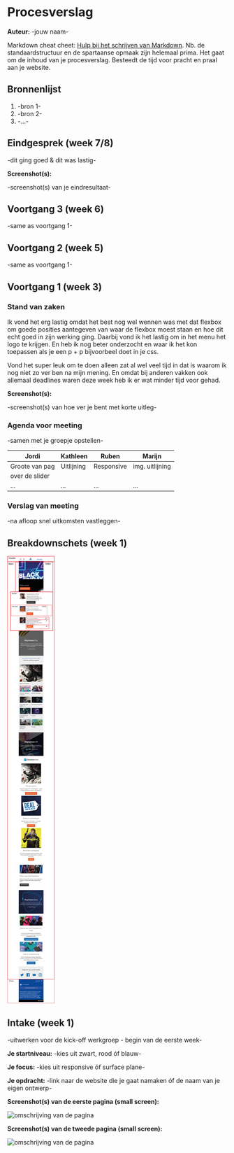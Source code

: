 # Procesverslag
**Auteur:** -jouw naam-

Markdown cheat cheet: [Hulp bij het schrijven van Markdown](https://github.com/adam-p/markdown-here/wiki/Markdown-Cheatsheet). Nb. de standaardstructuur en de spartaanse opmaak zijn helemaal prima. Het gaat om de inhoud van je procesverslag. Besteedt de tijd voor pracht en praal aan je website.



## Bronnenlijst
1. -bron 1-
2. -bron 2-
3. -...-



## Eindgesprek (week 7/8)

-dit ging goed & dit was lastig-

**Screenshot(s):**

-screenshot(s) van je eindresultaat-



## Voortgang 3 (week 6)

-same as voortgang 1-



## Voortgang 2 (week 5)

-same as voortgang 1-



## Voortgang 1 (week 3)


### Stand van zaken

Ik vond het erg lastig omdat het best nog wel wennen was met dat flexbox om goede posities aantegeven van waar de flexbox moest staan en hoe dit echt goed in zijn werking ging. Daarbij vond ik het lastig om in het menu het logo te krijgen. En heb ik nog beter onderzocht en waar ik het kon toepassen als je een p + p bijvoorbeel doet in je css.

Vond het super leuk om te doen alleen zat al wel veel tijd in dat is waarom ik nog niet zo ver ben na mijn mening. En omdat bij anderen vakken ook allemaal deadlines waren deze week heb ik er wat minder tijd voor gehad.

**Screenshot(s):**

-screenshot(s) van hoe ver je bent met korte uitleg-

### Agenda voor meeting

-samen met je groepje opstellen-

| Jordi          | Kathleen           | Ruben        | Marijn           |
| ---            | ---                | ---          | ---              |
| Groote van pag | Uitlijning         | Responsive   | img. uitlijning  |
| over de slider |                    |              |                  |
| ...            | ...                | ...          | ...              |

### Verslag van meeting

-na afloop snel uitkomsten vastleggen-



## Breakdownschets (week 1)

<img src="img/breakdownschets.png" />



## Intake (week 1)
-uitwerken voor de kick-off werkgroep - begin van de eerste week-

**Je startniveau:** -kies uit zwart, rood óf blauw-

**Je focus:** -kies uit responsive óf surface plane-

**Je opdracht:** -link naar de website die je gaat namaken óf de naam van je eigen ontwerp-

**Screenshot(s) van de eerste pagina (small screen):**

<img src="images/dummy-plaatje.svg" width="375px" alt="omschrijving van de pagina">

**Screenshot(s) van de tweede pagina (small screen):**

<img src="images/dummy-plaatje.svg" width="375px" alt="omschrijving van de pagina">
